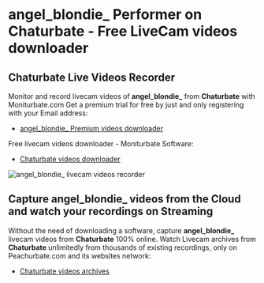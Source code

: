 # angel_blondie_ Performer on Chaturbate - Free LiveCam videos downloader

## Chaturbate Live Videos Recorder

Monitor and record livecam videos of **angel_blondie_** from **Chaturbate** with Moniturbate.com
Get a premium trial for free by just and only registering with your Email address:
* [angel_blondie_ Premium videos downloader](https://moniturbate.com/request-demo-licence-key.html)

Free livecam videos downloader - Moniturbate Software:
* [Chaturbate videos downloader](https://moniturbate.com/moniturbate-download-software.html)

![angel_blondie_ livecam videos recorder](https://peachurnet.com/templates/moniturbate-software.png)


## Capture angel_blondie_ videos from the Cloud and watch your recordings on Streaming

Without the need of downloading a software, capture **angel_blondie_** livecam videos from **Chaturbate** 100% online.
Watch Livecam archives from **Chaturbate** unlimitedly from thousands of existing recordings, only on Peachurbate.com and its websites network:
* [Chaturbate videos archives](https://peachurnet.com/)